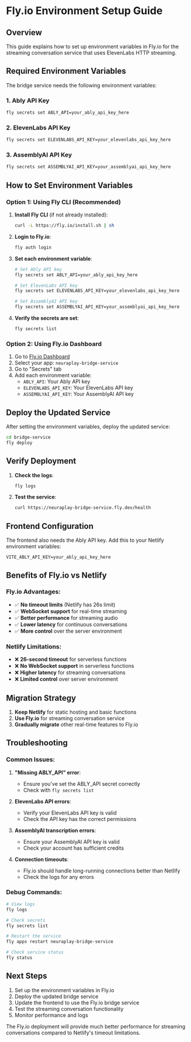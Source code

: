 # Fly.io Environment Setup Guide

## Overview

This guide explains how to set up environment variables in Fly.io for the streaming conversation service that uses ElevenLabs HTTP streaming.

## Required Environment Variables

The bridge service needs the following environment variables:

### 1. Ably API Key
```bash
fly secrets set ABLY_API=your_ably_api_key_here
```

### 2. ElevenLabs API Key
```bash
fly secrets set ELEVENLABS_API_KEY=your_elevenlabs_api_key_here
```

### 3. AssemblyAI API Key
```bash
fly secrets set ASSEMBLYAI_API_KEY=your_assemblyai_api_key_here
```

## How to Set Environment Variables

### Option 1: Using Fly CLI (Recommended)

1. **Install Fly CLI** (if not already installed):
   ```bash
   curl -L https://fly.io/install.sh | sh
   ```

2. **Login to Fly.io**:
   ```bash
   fly auth login
   ```

3. **Set each environment variable**:
   ```bash
   # Set Ably API key
   fly secrets set ABLY_API=your_ably_api_key_here
   
   # Set ElevenLabs API key
   fly secrets set ELEVENLABS_API_KEY=your_elevenlabs_api_key_here
   
   # Set AssemblyAI API key
   fly secrets set ASSEMBLYAI_API_KEY=your_assemblyai_api_key_here
   ```

4. **Verify the secrets are set**:
   ```bash
   fly secrets list
   ```

### Option 2: Using Fly.io Dashboard

1. Go to [Fly.io Dashboard](https://fly.io/dashboard)
2. Select your app: `neuraplay-bridge-service`
3. Go to "Secrets" tab
4. Add each environment variable:
   - `ABLY_API`: Your Ably API key
   - `ELEVENLABS_API_KEY`: Your ElevenLabs API key
   - `ASSEMBLYAI_API_KEY`: Your AssemblyAI API key

## Deploy the Updated Service

After setting the environment variables, deploy the updated service:

```bash
cd bridge-service
fly deploy
```

## Verify Deployment

1. **Check the logs**:
   ```bash
   fly logs
   ```

2. **Test the service**:
   ```bash
   curl https://neuraplay-bridge-service.fly.dev/health
   ```

## Frontend Configuration

The frontend also needs the Ably API key. Add this to your Netlify environment variables:

```
VITE_ABLY_API_KEY=your_ably_api_key_here
```

## Benefits of Fly.io vs Netlify

### Fly.io Advantages:
- ✅ **No timeout limits** (Netlify has 26s limit)
- ✅ **WebSocket support** for real-time streaming
- ✅ **Better performance** for streaming audio
- ✅ **Lower latency** for continuous conversations
- ✅ **More control** over the server environment

### Netlify Limitations:
- ❌ **26-second timeout** for serverless functions
- ❌ **No WebSocket support** in serverless functions
- ❌ **Higher latency** for streaming conversations
- ❌ **Limited control** over server environment

## Migration Strategy

1. **Keep Netlify** for static hosting and basic functions
2. **Use Fly.io** for streaming conversation service
3. **Gradually migrate** other real-time features to Fly.io

## Troubleshooting

### Common Issues:

1. **"Missing ABLY_API" error**:
   - Ensure you've set the ABLY_API secret correctly
   - Check with `fly secrets list`

2. **ElevenLabs API errors**:
   - Verify your ElevenLabs API key is valid
   - Check the API key has the correct permissions

3. **AssemblyAI transcription errors**:
   - Ensure your AssemblyAI API key is valid
   - Check your account has sufficient credits

4. **Connection timeouts**:
   - Fly.io should handle long-running connections better than Netlify
   - Check the logs for any errors

### Debug Commands:

```bash
# View logs
fly logs

# Check secrets
fly secrets list

# Restart the service
fly apps restart neuraplay-bridge-service

# Check service status
fly status
```

## Next Steps

1. Set up the environment variables in Fly.io
2. Deploy the updated bridge service
3. Update the frontend to use the Fly.io bridge service
4. Test the streaming conversation functionality
5. Monitor performance and logs

The Fly.io deployment will provide much better performance for streaming conversations compared to Netlify's timeout limitations. 